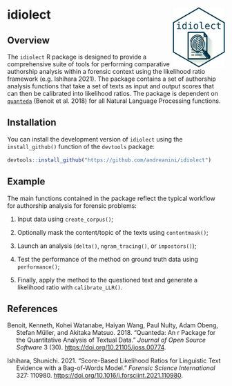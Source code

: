 
<!-- README.md is generated from README.Rmd. Please edit that file -->

# idiolect <img src="man/figures/logo.png" align="right" height="139"/>

<!-- badges: start -->
<!-- badges: end -->

## Overview

The `idiolect` R package is designed to provide a comprehensive suite of
tools for performing comparative authorship analysis within a forensic
context using the likelihood ratio framework (e.g. Ishihara 2021). The
package contains a set of authorship analysis functions that take a set
of texts as input and output scores that can then be calibrated into
likelihood ratios. The package is dependent on
[`quanteda`](https://quanteda.io) (Benoit et al. 2018) for all Natural
Language Processing functions.

## Installation

You can install the development version of `idiolect` using the
`install_github()` function of the `devtools` package:

``` r
devtools::install_github("https://github.com/andreanini/idiolect")
```

## Example

The main functions contained in the package reflect the typical workflow
for authorship analysis for forensic problems:

1.  Input data using `create_corpus()`;

2.  Optionally mask the content/topic of the texts using
    `contentmask()`;

3.  Launch an analysis (`delta()`, `ngram_tracing()`, or `impostors()`);

4.  Test the performance of the method on ground truth data using
    `performance()`;

5.  Finally, apply the method to the questioned text and generate a
    likelihood ratio with `calibrate_LLR()`.

## References

<div id="refs" class="references csl-bib-body hanging-indent">

<div id="ref-benoit2018" class="csl-entry">

Benoit, Kenneth, Kohei Watanabe, Haiyan Wang, Paul Nulty, Adam Obeng,
Stefan Müller, and Akitaka Matsuo. 2018. “Quanteda: An r Package for the
Quantitative Analysis of Textual Data.” *Journal of Open Source
Software* 3 (30). <https://doi.org/10.21105/joss.00774>.

</div>

<div id="ref-ishihara2021" class="csl-entry">

Ishihara, Shunichi. 2021. “Score-Based Likelihood Ratios for Linguistic
Text Evidence with a Bag-of-Words Model.” *Forensic Science
International* 327: 110980.
<https://doi.org/10.1016/j.forsciint.2021.110980>.

</div>

</div>
